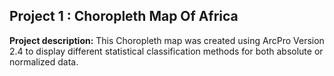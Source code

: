 ## Project 1 : Choropleth Map Of Africa 

**Project description:** This Choropleth map was created using ArcPro Version 2.4 to display different statistical classification methods for both absolute or normalized data. 

